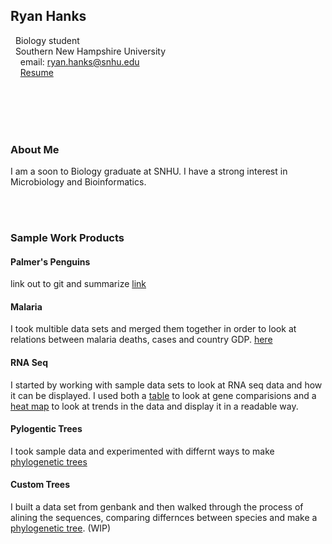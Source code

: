## Ryan Hanks

&nbsp; Biology student <br/>
&nbsp; Southern New Hampshire University <br/>
&nbsp; &nbsp; email: ryan.hanks@snhu.edu<br/>
&nbsp; &nbsp; [Resume](https://docs.google.com/document/d/1eSEH5Ag9OXBhcqWEHigP8qNxedIIUaJO/edit?usp=sharing&ouid=102001016882642290785&rtpof=true&sd=true)

<br/>
<br/>
<br/>
<br/>

### About Me

I am a soon to Biology graduate at SNHU. I have a strong interest in Microbiology and Bioinformatics. 

<br/>
<br/>

### Sample Work Products

#### Palmer's Penguins
link out to git and summarize [link](http://twig40k.github.io/BioStatisticsAnalysis/penguinsinital.html)

#### Malaria
I took multible data sets and merged them together in order to look at relations between malaria deaths, cases and country GDP. [here](<https://twig40k.github.io/BioStatisticsAnalysis/malaria comb data.html>)

#### RNA Seq
I started by working with sample data sets to look at RNA seq data and how it can be displayed. I used both a [table](<http://twig40k.github.io/Bioinformatics/rna seq 1.html>) to look at gene comparisions and a [heat map](<http://twig40k.github.io/Bioinformatics/rna seq 2.html>) to look at trends in the data and display it in a readable way.

#### Pylogentic Trees
I took sample data and experimented with differnt ways to make [phylogenetic trees](<http://twig40k.github.io/Bioinformatics/phylo tree 1.html>)

#### Custom Trees
I built a data set from genbank and then walked through the process of alining the sequences, comparing differnces between species and make a [phylogenetic tree](<http://twig40k.github.io/Bioinformatics/bact phylo tree.html>). (WIP)
